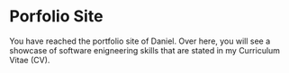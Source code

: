 # Porfolio Site

You have reached the portfolio site of Daniel.  Over here, you will see a showcase of software enigneering skills that are stated in my Curriculum Vitae (CV). 

